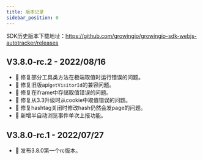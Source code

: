 ```yaml
---
title: 版本记录
sidebar_position: 0
---
```


SDK历史版本下载地址：<https://github.com/growingio/growingio-sdk-webjs-autotracker/releases>

## V3.8.0-rc.2 - 2022/08/16

* 🐞 修复部分工具类方法在极端取值时运行错误的问题。
* 🐞 修复旧版api`getVisitorId`的兼容问题。
* 🐞 修复在iframe中存储取值错误的问题。
* 🐞 修复从3.3升级时从cookie中取值错误的问题。
* 🐞 修复hashtag关闭时修改hash仍然会发page的问题。
* 🎉 新增半自动浏览事件单次上报功能。

## V3.8.0-rc.1 - 2022/07/27

* 🎉 发布3.8.0第一个rc版本。
